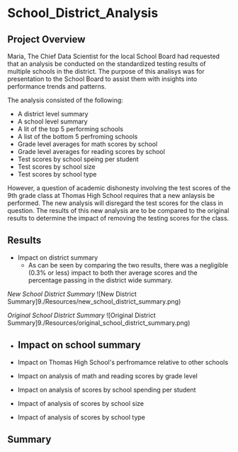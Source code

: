 # School_District_Analysis
## Project Overview
Maria, The Chief Data Scientist for the local School Board had requested that an analysis be conducted on the standardized testing results of multiple schools in the district. The purpose of this analisys was for presentation to the School Board to assist them with insights into performance trends and patterns. 

The analysis consisted of the following:
- A district level summary
- A school level summary
- A lit of the top 5 performing schools
- A list of the bottom 5 perfroming schools
- Grade level averages for math scores by school
- Grade level averages for reading scores by school
- Test scores by school speing per student
- Test scores by school size
- Test scores by school type
     
However, a question of academic dishonesty involving the test scores of the 9th grade class at Thomas High School requires that a new anlaysis be performed. The new analysis will disregard the test scores for the class in question. The results of this new analysis are to be compared to the original results to determine the impact of removing the testing scores for the class.

## Results

- Impact on district summary
     - As can be seen by comparing the two results, there was a negligible (0.3% or less) impact to both ther average scores and the percentage passing in the district wide     summary.

*New School District Summary*
![New District Summary]9./Resources/new_school_district_summary.png)

*Original School District Summary*
![Original District Summary]9./Resources/original_school_district_summary.png)
     
- Impact on school summary
     - 


- Impact on Thomas High School's perfromamce relative to other schools

- Impact on analysis of math and reading scores by grade level

- Impact on analysis of scores by school spending per student

- Impact of analysis of scores by school size

- Impact of analysis of scores by school type

## Summary
